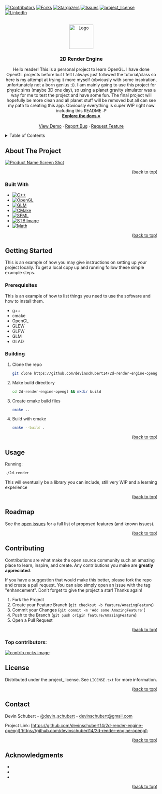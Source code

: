 


<!-- Improved compatibility of back to top link: See: https://github.com/othneildrew/Best-README-Template/pull/73 -->
<a id="readme-top"></a>
<!--
*** Thanks for checking out the Best-README-Template. If you have a suggestion
*** that would make this better, please fork the repo and create a pull request
*** or simply open an issue with the tag "enhancement".
*** Don't forget to give the project a star!
*** Thanks again! Now go create something AMAZING! :D
-->



<!-- PROJECT SHIELDS -->
<!--
*** I'm using markdown "reference style" links for readability.
*** Reference links are enclosed in brackets [ ] instead of parentheses ( ).
*** See the bottom of this document for the declaration of the reference variables
*** for contributors-url, forks-url, etc. This is an optional, concise syntax you may use.
*** https://www.markdownguide.org/basic-syntax/#reference-style-links
-->
[![Contributors][contributors-shield]][contributors-url]
[![Forks][forks-shield]][forks-url]
[![Stargazers][stars-shield]][stars-url]
[![Issues][issues-shield]][issues-url]
[![project_license][license-shield]][license-url]
[![LinkedIn][linkedin-shield]][linkedin-url]



<!-- PROJECT LOGO -->
<br />
<div align="center">
  <a href="https://github.com/github_username/repo_name">
    <img src="images/logo.png" alt="Logo" width="80" height="80">
  </a>

<h3 align="center">2D Render Engine</h3>

  <p align="center">
    Hello reader! This is a personal project to learn OpenGL. I have done OpenGL projects before but I felt I always just followed the tutorial/class so here is my attempt at trying it more myself (obviously with some inspiration, unfortunately not a born genius :/). I am mainly going to use this project for physic sims (maybe 3D one day), so using a planet gravity simulator was a way for me to test the project and have some fun. The final project will hopefully be more clean and all planet stuff will be removed but all can see my path to creating this app. Obviously everything is super WIP right now including this README :P
    <br />
    <a href="https://github.com/github_username/repo_name"><strong>Explore the docs »</strong></a>
    <br />
    <br />
    <a href="https://github.com/github_username/repo_name">View Demo</a>
    &middot;
    <a href="https://github.com/github_username/repo_name/issues/new?labels=bug&template=bug-report---.md">Report Bug</a>
    &middot;
    <a href="https://github.com/github_username/repo_name/issues/new?labels=enhancement&template=feature-request---.md">Request Feature</a>
  </p>
</div>



<!-- TABLE OF CONTENTS -->
<details>
  <summary>Table of Contents</summary>
  <ol>
    <li>
      <a href="#about-the-project">About The Project</a>
      <ul>
        <li><a href="#built-with">Built With</a></li>
      </ul>
    </li>
    <li>
      <a href="#getting-started">Getting Started</a>
      <ul>
        <li><a href="#prerequisites">Prerequisites</a></li>
        <li><a href="#installation">Installation</a></li>
      </ul>
    </li>
    <li><a href="#usage">Usage</a></li>
    <li><a href="#roadmap">Roadmap</a></li>
    <li><a href="#contributing">Contributing</a></li>
    <li><a href="#license">License</a></li>
    <li><a href="#contact">Contact</a></li>
    <li><a href="#acknowledgments">Acknowledgments</a></li>
  </ol>
</details>



<!-- ABOUT THE PROJECT -->
## About The Project

[![Product Name Screen Shot][product-screenshot]](https://example.com)

<p align="right">(<a href="#readme-top">back to top</a>)</p>



### Built With
* [![C++][C++Icon]][C++Url]
* [![OpenGL][OpenGLIcon]](https://www.opengl.org/)
* [![GLM](https://img.shields.io/badge/GLM-0.9.9.8-blue)](https://github.com/g-truc/glm)
* [![CMake](https://img.shields.io/badge/CMake-3.19.3-blue)](https://cmake.org/)
* [![SFML](https://img.shields.io/badge/SFML-2.5.1-orange)](https://www.sfml-dev.org/)
* [![STB Image](https://img.shields.io/badge/STB_Image-v2.26-lightgrey)](https://github.com/nothings/stb)
* [![Math](https://img.shields.io/badge/Math-v1.0-blue)](https://www.math.com/)
<p align="right">(<a href="#readme-top">back to top</a>)</p>



<!-- GETTING STARTED -->
## Getting Started

This is an example of how you may give instructions on setting up your project locally.
To get a local copy up and running follow these simple example steps.

### Prerequisites

This is an example of how to list things you need to use the software and how to install them.
* g++
* cmake
* OpenGL
* GLEW
* GLFW
* GLM
* GLAD

### Building

1. Clone the repo
   ```sh
   git clone https://github.com/devinschubert14/2d-render-engine-opengl
   ```
2. Make build directtory
   ```sh
   cd 2d-render-engine-opengl && mkdir build
   ```
3. Create cmake build files
   ```sh
   cmake ..
   ```
4. Build with cmake
   ```sh
   cmake --build .
   ```
<p align="right">(<a href="#readme-top">back to top</a>)</p>

<!-- USAGE EXAMPLES -->
## Usage
Running:
   ```sh
   ./2d-render
   ```
This will eventually be a library you can include, still very WIP and a learning experience


<p align="right">(<a href="#readme-top">back to top</a>)</p>



<!-- ROADMAP -->
## Roadmap

See the [open issues](https://github.com/devinschubert14/2d-render-engine-opengl/issues) for a full list of proposed features (and known issues).

<p align="right">(<a href="#readme-top">back to top</a>)</p>



<!-- CONTRIBUTING -->
## Contributing

Contributions are what make the open source community such an amazing place to learn, inspire, and create. Any contributions you make are **greatly appreciated**.

If you have a suggestion that would make this better, please fork the repo and create a pull request. You can also simply open an issue with the tag "enhancement".
Don't forget to give the project a star! Thanks again!

1. Fork the Project
2. Create your Feature Branch (`git checkout -b feature/AmazingFeature`)
3. Commit your Changes (`git commit -m 'Add some AmazingFeature'`)
4. Push to the Branch (`git push origin feature/AmazingFeature`)
5. Open a Pull Request

<p align="right">(<a href="#readme-top">back to top</a>)</p>

### Top contributors:

<a href="https://github.com/devinschubert14/2d-render-engine-opengl/graphs/contributors">
  <img src="https://contrib.rocks/image?repo=devinschubert14/2d-render-engine-opengl" alt="contrib.rocks image" />
</a>



<!-- LICENSE -->
## License

Distributed under the project_license. See `LICENSE.txt` for more information.

<p align="right">(<a href="#readme-top">back to top</a>)</p>



<!-- CONTACT -->
## Contact

Devin Schubert - [@devin_schubert](https://twitter.com/devin_schubert) - devinschubert@gmail.com

Project Link: [https://github.com/devinschubert14/2d-render-engine-opengl](https://github.com/devinschubert14/2d-render-engine-opengl)

<p align="right">(<a href="#readme-top">back to top</a>)</p>



<!-- ACKNOWLEDGMENTS -->
## Acknowledgments

* []()
* []()
* []()

<p align="right">(<a href="#readme-top">back to top</a>)</p>



<!-- MARKDOWN LINKS & IMAGES -->
<!-- https://www.markdownguide.org/basic-syntax/#reference-style-links -->
[contributors-shield]: https://img.shields.io/github/contributors/devinschubert14/2d-render-engine-opengl.svg?style=for-the-badge
[contributors-url]: https://github.com/devinschubert14/2d-render-engine-opengl/graphs/contributors
[forks-shield]: https://img.shields.io/github/forks/devinschubert14/2d-render-engine-opengl.svg?style=for-the-badge
[forks-url]: https://github.com/devinschubert14/2d-render-engine-opengl/network/members
[stars-shield]: https://img.shields.io/github/stars/devinschubert14/2d-render-engine-opengl.svg?style=for-the-badge
[stars-url]: https://github.com/devinschubert14/2d-render-engine-opengl/stargazers
[issues-shield]: https://img.shields.io/github/issues/devinschubert14/2d-render-engine-opengl.svg?style=for-the-badge
[issues-url]: https://github.com/devinschubert14/2d-render-engine-opengl/issues
[license-shield]: https://img.shields.io/github/license/devinschubert14/2d-render-engine-opengl.svg?style=for-the-badge
[license-url]: https://github.com/devinschubert14/2d-render-engine-opengl/blob/master/LICENSE.txt
[linkedin-shield]: https://img.shields.io/badge/-LinkedIn-black.svg?style=for-the-badge&logo=linkedin&colorB=555
[linkedin-url]: https://linkedin.com/in/linkedin_username
[product-screenshot]: images/screenshot.png
[C++Icon]: https://img.shields.io/badge/-C++-blue?logo=cplusplus
[C++Url]: https://cplusplus.com/
[OpenGLIcon]: https://img.shields.io/badge/OpenGL-4.6-brightgreen

